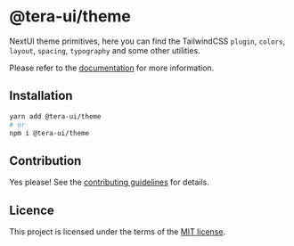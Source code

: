 # @tera-ui/theme

NextUI theme primitives, here you can find the TailwindCSS `plugin`, `colors`, `layout`, `spacing`, `typography` and some other utilities.

Please refer to the [documentation](https://nextui.org/theme) for more information.

## Installation

```sh
yarn add @tera-ui/theme
# or
npm i @tera-ui/theme
```

## Contribution

Yes please! See the
[contributing guidelines](https://github.com/nextui-org/nextui/blob/master/CONTRIBUTING.md)
for details.

## Licence

This project is licensed under the terms of the
[MIT license](https://github.com/nextui-org/nextui/blob/master/LICENSE).
